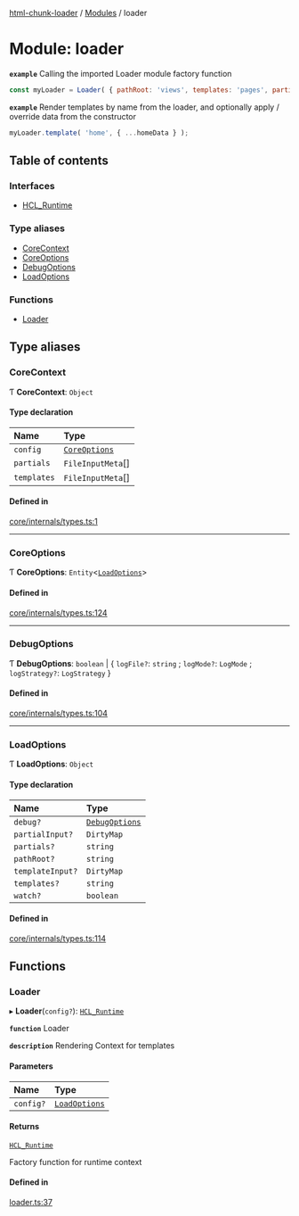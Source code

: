 [html-chunk-loader](../README.md) / [Modules](../modules.md) / loader

# Module: loader

**`example`** Calling the imported Loader module factory function
```javascript
const myLoader = Loader( { pathRoot: 'views', templates: 'pages', partials: 'partials' } );
```

**`example`** Render templates by name from the loader, and optionally apply / override data from the constructor
```javascript
myLoader.template( 'home', { ...homeData } );
```

## Table of contents

### Interfaces

- [HCL\_Runtime](../interfaces/loader.HCL_Runtime.md)

### Type aliases

- [CoreContext](loader.md#corecontext)
- [CoreOptions](loader.md#coreoptions)
- [DebugOptions](loader.md#debugoptions)
- [LoadOptions](loader.md#loadoptions)

### Functions

- [Loader](loader.md#loader)

## Type aliases

### CoreContext

Ƭ **CoreContext**: `Object`

#### Type declaration

| Name | Type |
| :------ | :------ |
| `config` | [`CoreOptions`](loader.md#coreoptions) |
| `partials` | `FileInputMeta`[] |
| `templates` | `FileInputMeta`[] |

#### Defined in

[core/internals/types.ts:1](https://github.com/abschill/html-chunk-loader/blob/24d17aa/lib/core/internals/types.ts#L1)

___

### CoreOptions

Ƭ **CoreOptions**: `Entity`<[`LoadOptions`](loader.md#loadoptions)\>

#### Defined in

[core/internals/types.ts:124](https://github.com/abschill/html-chunk-loader/blob/24d17aa/lib/core/internals/types.ts#L124)

___

### DebugOptions

Ƭ **DebugOptions**: `boolean` \| { `logFile?`: `string` ; `logMode?`: `LogMode` ; `logStrategy?`: `LogStrategy`  }

#### Defined in

[core/internals/types.ts:104](https://github.com/abschill/html-chunk-loader/blob/24d17aa/lib/core/internals/types.ts#L104)

___

### LoadOptions

Ƭ **LoadOptions**: `Object`

#### Type declaration

| Name | Type |
| :------ | :------ |
| `debug?` | [`DebugOptions`](loader.md#debugoptions) |
| `partialInput?` | `DirtyMap` |
| `partials?` | `string` |
| `pathRoot?` | `string` |
| `templateInput?` | `DirtyMap` |
| `templates?` | `string` |
| `watch?` | `boolean` |

#### Defined in

[core/internals/types.ts:114](https://github.com/abschill/html-chunk-loader/blob/24d17aa/lib/core/internals/types.ts#L114)

## Functions

### Loader

▸ **Loader**(`config?`): [`HCL_Runtime`](../interfaces/loader.HCL_Runtime.md)

**`function`** Loader

**`description`** Rendering Context for templates

#### Parameters

| Name | Type |
| :------ | :------ |
| `config?` | [`LoadOptions`](loader.md#loadoptions) |

#### Returns

[`HCL_Runtime`](../interfaces/loader.HCL_Runtime.md)

Factory function for runtime context

#### Defined in

[loader.ts:37](https://github.com/abschill/html-chunk-loader/blob/24d17aa/lib/loader.ts#L37)
